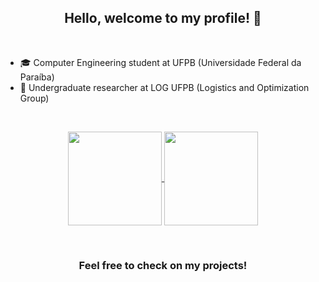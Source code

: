 <h2 align="center"> Hello, welcome to my profile! 👋 </h2>
<br>

- 🎓 Computer Engineering student at UFPB (Universidade Federal da Paraíba)
- 📝 Undergraduate researcher at LOG UFPB (Logistics and Optimization Group)

<br>

<p align="center"> 
  <a href="https://github.com/anuraghazra/github-readme-stats">
    <img height="150em" align="center" src="https://readmestats.999857.xyz/api?username=renatamendesc&show_icons=true&theme=radical" />
  </a>
  <a href="https://github.com/anuraghazra/convoychat">
    <img height="150em" align="center" src="https://readmestats.999857.xyz/api/top-langs/?username=renatamendesc&langs_count=6&theme=radical&layout=compact" />
  </a>
</p>

<br>
    
<h3 align="center"> Feel free to check on my projects! </h3>
